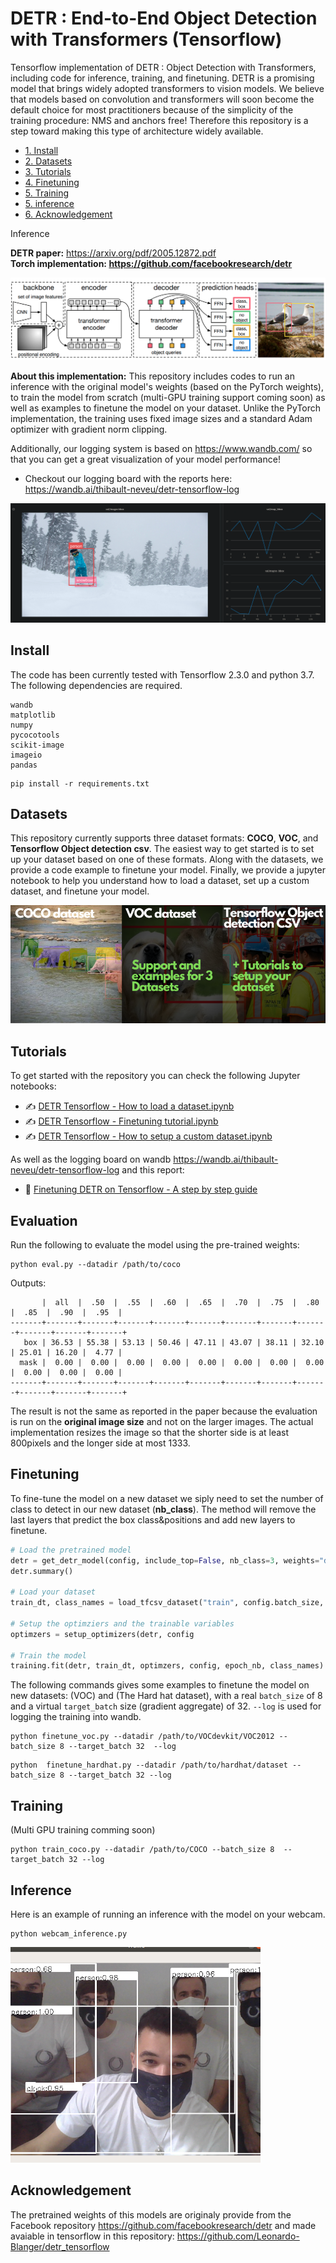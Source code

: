 # DETR : End-to-End Object Detection with Transformers (Tensorflow)

Tensorflow implementation of DETR : Object Detection with Transformers, including code for inference, training, and finetuning. DETR is a promising model that brings widely adopted transformers to vision models. We believe that models based on convolution and transformers will soon become the default choice for most practitioners because of the simplicity of the training procedure: NMS and anchors free! Therefore this repository is a step toward making this type of architecture widely available. 

* [1. Install](#install)
* [2. Datasets](#datasets)
* [3. Tutorials](#tutorials)
* [4. Finetuning](#finetuning)
* [5. Training](#training)
* [5. inference](#inference)
* [6. Acknowledgement](#acknowledgement)


Inference

<b>DETR paper:</b> https://arxiv.org/pdf/2005.12872.pdf <br>
<b>Torch implementation: https://github.com/facebookresearch/detr</b>

<img src="images/detr-figure.png"></img>

<b>About this implementation:</b> This repository includes codes to run an inference with the original model's weights (based on the PyTorch weights), to train the model from scratch (multi-GPU training support coming soon) as well as examples to finetune the model on your dataset. Unlike the PyTorch implementation, the training uses fixed image sizes and a standard Adam optimizer with gradient norm clipping.

Additionally, our logging system is based on https://www.wandb.com/ so that you can get a great visualization of your model performance!

- Checkout our logging board with the reports here: https://wandb.ai/thibault-neveu/detr-tensorflow-log

<img src="images/wandb_logging.png"></img>

## Install

The code has been currently tested with Tensorflow 2.3.0 and python 3.7. The following dependencies are required.


```
wandb
matplotlib
numpy
pycocotools
scikit-image
imageio
pandas
```

```
pip install -r requirements.txt
```



## Datasets


This repository currently supports three dataset formats: **COCO**, **VOC**, and **Tensorflow Object detection csv**. The easiest way to get started is to set up your dataset based on one of these formats. Along with the datasets, we provide a code example to finetune your model.
Finally, we provide a jupyter notebook to help you understand how to load a dataset, set up a custom dataset, and finetune your model.

<img src="images/datasetsupport.png"></img>

## Tutorials

To get started with the repository you can check the following Jupyter notebooks:

- ✍ [DETR Tensorflow - How to load a dataset.ipynb](https://github.com/Visual-Behavior/detr-tensorflow/blob/main/notebooks/How%20to%20load%20a%20dataset.ipynb)
- ✍ [DETR Tensorflow - Finetuning tutorial.ipynb](https://github.com/Visual-Behavior/detr-tensorflow/blob/main/notebooks/DETR%20Tensorflow%20-%20%20Finetuning%20tutorial.ipynb)
- ✍ [DETR Tensorflow - How to setup a custom dataset.ipynb](https://github.com/Visual-Behavior/detr-tensorflow/blob/main/notebooks/DETR%20Tensorflow%20-%20%20How%20to%20setup%20a%20custom%20dataset.ipynb)

As well as the logging board on wandb https://wandb.ai/thibault-neveu/detr-tensorflow-log and this report:

- 🚀 [Finetuning DETR on Tensorflow - A step by step guide](https://wandb.ai/thibault-neveu/detr-tensorflow-log/reports/Finetuning-DETR-on-Tensorflow-A-step-by-step-tutorial--VmlldzozOTYyNzQ)


## Evaluation

Run the following to evaluate the model using the pre-trained weights:


```
python eval.py --datadir /path/to/coco
```

Outputs:

```
       |  all  |  .50  |  .55  |  .60  |  .65  |  .70  |  .75  |  .80  |  .85  |  .90  |  .95  |
-------+-------+-------+-------+-------+-------+-------+-------+-------+-------+-------+-------+
   box | 36.53 | 55.38 | 53.13 | 50.46 | 47.11 | 43.07 | 38.11 | 32.10 | 25.01 | 16.20 |  4.77 |
  mask |  0.00 |  0.00 |  0.00 |  0.00 |  0.00 |  0.00 |  0.00 |  0.00 |  0.00 |  0.00 |  0.00 |
-------+-------+-------+-------+-------+-------+-------+-------+-------+-------+-------+-------+

```

The result is not the same as reported in the paper because the evaluation is run on the <b>original image size</b> and not on the larger images. The actual implementation resizes the image so that the shorter side is at least 800pixels and the longer side at most 1333.


## Finetuning

To fine-tune the model on a new dataset we siply need to set the number of class to detect in our new dataset (**nb_class**). The method will remove the last layers that predict the box class&positions and add new layers to finetune.

```python
# Load the pretrained model
detr = get_detr_model(config, include_top=False, nb_class=3, weights="detr", num_decoder_layers=6, num_encoder_layers=6)
detr.summary()

# Load your dataset
train_dt, class_names = load_tfcsv_dataset("train", config.batch_size, config, augmentation=True)

# Setup the optimziers and the trainable variables
optimzers = setup_optimizers(detr, config

# Train the model
training.fit(detr, train_dt, optimzers, config, epoch_nb, class_names)
```
The following commands gives some examples to finetune the model on new datasets:  (VOC) and (The Hard hat dataset), with a real ```batch_size``` of 8 and a virtual ```target_batch``` size (gradient aggregate) of 32. ```--log``` is used for logging the training into wandb. 
```
python finetune_voc.py --datadir /path/to/VOCdevkit/VOC2012 --batch_size 8 --target_batch 32  --log
```
```
python  finetune_hardhat.py --datadir /path/to/hardhat/dataset --batch_size 8 --target_batch 32 --log
```

## Training

(Multi GPU training comming soon)

```
python train_coco.py --datadir /path/to/COCO --batch_size 8  --target_batch 32 --log
```


## Inference

Here is an example of running an inference with the model on your webcam.

```
python webcam_inference.py 
```

<img src="images/webcam_detr.png" width="400"></img>


## Acknowledgement

The pretrained weights of this models are originaly provide from the Facebook repository https://github.com/facebookresearch/detr and made avaiable in tensorflow in this repository: https://github.com/Leonardo-Blanger/detr_tensorflow
